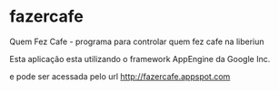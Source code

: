 fazercafe
=========

Quem Fez Cafe -  programa para controlar quem fez cafe na liberiun


Esta aplicação esta utilizando o framework AppEngine da Google Inc.

e pode ser acessada pelo url http://fazercafe.appspot.com